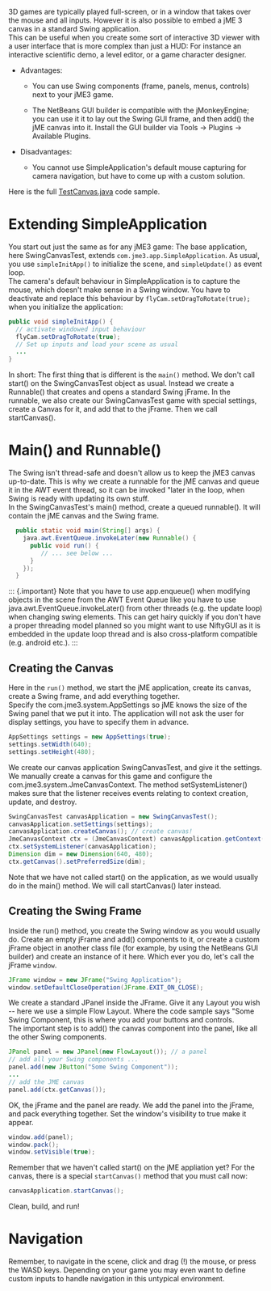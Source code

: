 3D games are typically played full-screen, or in a window that takes
over the mouse and all inputs. However it is also possible to embed a
jME 3 canvas in a standard Swing application.\
This can be useful when you create some sort of interactive 3D viewer
with a user interface that is more complex than just a HUD: For instance
an interactive scientific demo, a level editor, or a game character
designer.

-   Advantages:

    -   You can use Swing components (frame, panels, menus, controls)
        next to your jME3 game.

    -   The NetBeans GUI builder is compatible with the jMonkeyEngine;
        you can use it it to lay out the Swing GUI frame, and then add()
        the jME canvas into it. Install the GUI builder via Tools →
        Plugins → Available Plugins.

-   Disadvantages:

    -   You cannot use SimpleApplication's default mouse capturing for
        camera navigation, but have to come up with a custom solution.

Here is the full
[TestCanvas.java](http://code.google.com/p/jmonkeyengine/source/browse/trunk/engine/src/test/jme3test/awt/TestCanvas.java)
code sample.

Extending SimpleApplication
===========================

You start out just the same as for any jME3 game: The base application,
here SwingCanvasTest, extends `com.jme3.app.SimpleApplication`. As
usual, you use `simpleInitApp()` to initialize the scene, and
`simpleUpdate()` as event loop.\
The camera's default behaviour in SimpleApplication is to capture the
mouse, which doesn't make sense in a Swing window. You have to
deactivate and replace this behaviour by `flyCam.setDragToRotate(true);`
when you initialize the application:

```java
public void simpleInitApp() {
  // activate windowed input behaviour
  flyCam.setDragToRotate(true);
  // Set up inputs and load your scene as usual
  ...
}
```

In short: The first thing that is different is the `main()` method. We
don't call start() on the SwingCanvasTest object as usual. Instead we
create a Runnable() that creates and opens a standard Swing jFrame. In
the runnable, we also create our SwingCanvasTest game with special
settings, create a Canvas for it, and add that to the jFrame. Then we
call startCanvas().

Main() and Runnable()
=====================

The Swing isn't thread-safe and doesn't allow us to keep the jME3 canvas
up-to-date. This is why we create a runnable for the jME canvas and
queue it in the AWT event thread, so it can be invoked "later in the
loop, when Swing is ready with updating its own stuff.\
In the SwingCanvasTest's main() method, create a queued runnable(). It
will contain the jME canvas and the Swing frame.

```java
  public static void main(String[] args) {
    java.awt.EventQueue.invokeLater(new Runnable() {
      public void run() {
         // ... see below ...
      }
    });
  }
```

::: {.important}
Note that you have to use app.enqueue() when modifying objects in the
scene from the AWT Event Queue like you have to use
java.awt.EventQueue.invokeLater() from other threads (e.g. the update
loop) when changing swing elements. This can get hairy quickly if you
don't have a proper threading model planned so you might want to use
NiftyGUI as it is embedded in the update loop thread and is also
cross-platform compatible (e.g. android etc.).
:::

Creating the Canvas
-------------------

Here in the `run()` method, we start the jME application, create its
canvas, create a Swing frame, and add everything together.\
Specify the com.jme3.system.AppSettings so jME knows the size of the
Swing panel that we put it into. The application will not ask the user
for display settings, you have to specify them in advance.

```java
AppSettings settings = new AppSettings(true);
settings.setWidth(640);
settings.setHeight(480);
```

We create our canvas application SwingCanvasTest, and give it the
settings. We manually create a canvas for this game and configure the
com.jme3.system.JmeCanvasContext. The method setSystemListener() makes
sure that the listener receives events relating to context creation,
update, and destroy.

```java
SwingCanvasTest canvasApplication = new SwingCanvasTest();
canvasApplication.setSettings(settings);
canvasApplication.createCanvas(); // create canvas!
JmeCanvasContext ctx = (JmeCanvasContext) canvasApplication.getContext();
ctx.setSystemListener(canvasApplication);
Dimension dim = new Dimension(640, 480);
ctx.getCanvas().setPreferredSize(dim);
```

Note that we have not called start() on the application, as we would
usually do in the main() method. We will call startCanvas() later
instead.

Creating the Swing Frame
------------------------

Inside the run() method, you create the Swing window as you would
usually do. Create an empty jFrame and add() components to it, or create
a custom jFrame object in another class file (for example, by using the
NetBeans GUI builder) and create an instance of it here. Which ever you
do, let's call the jFrame `window`.

```java
JFrame window = new JFrame("Swing Application");
window.setDefaultCloseOperation(JFrame.EXIT_ON_CLOSE);
```

We create a standard JPanel inside the JFrame. Give it any Layout you
wish -- here we use a simple Flow Layout. Where the code sample says
"Some Swing Component, this is where you add your buttons and controls.\
The important step is to add() the canvas component into the panel, like
all the other Swing components.

```java
JPanel panel = new JPanel(new FlowLayout()); // a panel
// add all your Swing components ...
panel.add(new JButton("Some Swing Component"));
...
// add the JME canvas
panel.add(ctx.getCanvas());
```

OK, the jFrame and the panel are ready. We add the panel into the
jFrame, and pack everything together. Set the window's visibility to
true make it appear.

```java
window.add(panel);
window.pack();
window.setVisible(true);
```

Remember that we haven't called start() on the jME appliation yet? For
the canvas, there is a special `startCanvas()` method that you must call
now:

```java
canvasApplication.startCanvas();
```

Clean, build, and run!

Navigation
==========

Remember, to navigate in the scene, click and drag (!) the mouse, or
press the WASD keys. Depending on your game you may even want to define
custom inputs to handle navigation in this untypical environment.
